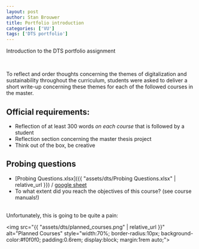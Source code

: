 ```yaml
---
layout: post
author: Stan Brouwer
title: Portfolio introduction
categories: ['VU']
tags: ['DTS portfolio']
---
```


Introduction to the DTS portfolio assignment
<!--excerpt -->
<br>

To reflect and order thoughts concerning the themes of digitalization and sustainability throughout the curriculum, students were asked to deliver a short write-up concerning these themes for each of the followed courses in the master. 

## Official requirements:

- Reflection of at least 300 words *on each course* that is followed by a student
- Reflection section concerning the master thesis project
- Think out of the box, be creative


## Probing questions

- [Probing Questions.xlsx]({{ "assets/dts/Probing Questions.xlsx" | relative_url }}) / <a href="https://docs.google.com/spreadsheets/d/1XTrINVtwatpxhZITsJLs-Va559pbC-BhX6Oak15eCgk/edit?pli=1&gid=0#gid=0">google sheet</a>
- To what extent did you reach the objectives of this course? (see course manuals!)  

<br>
Unfortunately, this is going to be quite a pain:

<img src="{{ "assets/dts/planned_courses.png" | relative_url }}" alt="Planned Courses" style="width:70%; border-radius:10px; background-color:#f0f0f0; padding:0.6rem; display:block; margin:1rem auto;">
